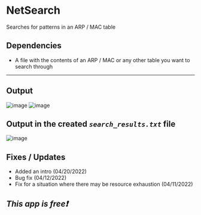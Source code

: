 # NetSearch
Searches for patterns in an ARP / MAC table
## Dependencies
* A file with the contents of an ARP / MAC or any other table you want to search through
---
## Output
![image](https://user-images.githubusercontent.com/48565067/164325156-dd8b4adf-8c01-4431-a3e6-ff3bc8157467.png)
![image](https://user-images.githubusercontent.com/48565067/161297136-6bbb24e9-2808-4db4-bff0-a30c378168ff.png)

## Output in the created *```search_results.txt```* file
![image](https://user-images.githubusercontent.com/48565067/161294534-e520079c-4e7f-4202-85c7-bbe9580b30e6.png)

## Fixes / Updates
* Added an intro (04/20/2022)
* Bug fix (04/12/2022)
* Fix for a situation where there may be resource exhaustion (04/11/2022)

## *This app is free❗*
